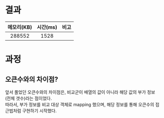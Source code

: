 # 결과
| 메모리(KB) | 시간(ms) | 비고 |
| :---: | :---: | :-- |
| 288552 | 1528 |  | 

# 과정
## 오큰수와의 차이점?
앞서 풀었던 오큰수와의 차이점은, 비교군이 배열의 값이 아니라 해당 값의 부가 정보 (전체 갯수)라는 점이었다.  
따라서, 부가 정보를 비교 대상 객체로 mapping 했으며, 해당 정보를 통해 오큰수의 접근법처럼 구현하기 시작했다.